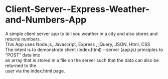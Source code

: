 # Client-Server--Express-Weather-and-Numbers-App
A simple client server app to tell you weather in a city and also stores and returns numbers.<br>
This App uses Node.js, Javascript, Express , jQuery, JSON, Html, CSS  <br>
The intent is to demonstrate client (index.html) - server (app.js) principles to "POST" data into<br>
an array that is stored in a file on the server such that the data can also be returned to the <br>
user via the index.html page.
